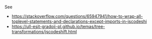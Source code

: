 See

* <https://stackoverflow.com/questions/65947941/how-to-wrap-all-toplevel-statements-and-declarations-except-imports-in-jscodeshi>
* <https://ull-esit-gradoii-pl.github.io/temas/tree-transformations/jscodeshift.html>